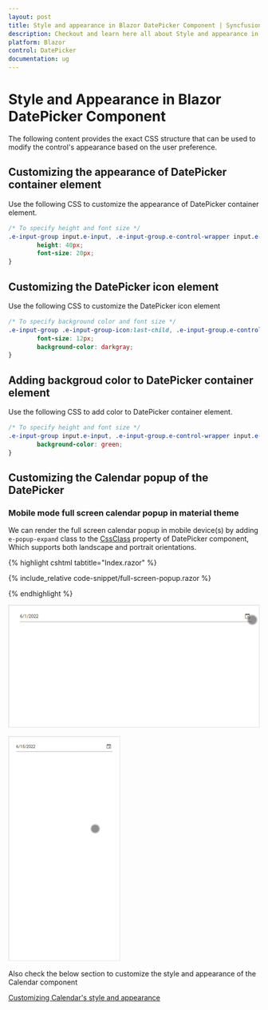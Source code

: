 ```yaml
---
layout: post
title: Style and appearance in Blazor DatePicker Component | Syncfusion
description: Checkout and learn here all about Style and appearance in Syncfusion Blazor DatePicker component and more.
platform: Blazor
control: DatePicker
documentation: ug
---
```


# Style and Appearance in Blazor DatePicker Component

The following content provides the exact CSS structure that can be used to modify the control's appearance based on the user preference.

## Customizing the appearance of DatePicker container element

Use the following CSS to customize the appearance of DatePicker container element.

```css
/* To specify height and font size */
.e-input-group input.e-input, .e-input-group.e-control-wrapper input.e-input {
        height: 40px;
        font-size: 20px;
}
```

## Customizing the DatePicker icon element

Use the following CSS to customize the DatePicker icon element

```css
/* To specify background color and font size */
.e-input-group .e-input-group-icon:last-child, .e-input-group.e-control-wrapper .e-input-group-icon:last-child {
        font-size: 12px;
        background-color: darkgray;
}
```

## Adding backgroud color to DatePicker container element

Use the following CSS to add color to DatePicker container element.

```css
/* To specify height and font size */
.e-input-group input.e-input, .e-input-group.e-control-wrapper input.e-input {
        background-color: green; 
}
```

## Customizing the Calendar popup of the DatePicker

### Mobile mode full screen calendar popup in material theme

We can render the full screen calendar popup in mobile device(s) by adding `e-popup-expand` class to the [CssClass](https://help.syncfusion.com/cr/blazor/Syncfusion.Blazor.Calendars.DatePickerModel.html#Syncfusion_Blazor_Calendars_DatePickerModel_CssClass) property of DatePicker component, Which supports both landscape and portrait orientations.

{% highlight cshtml tabtitle="Index.razor" %}

{% include_relative code-snippet/full-screen-popup.razor %}

{% endhighlight %}

![Landscape Mode](./images/blazor-datepicker-fullscreen-mode-landscape.gif)

![Potrait Mode](./images/blazor-datepicker-fullscreen-mode-potrait.gif)

Also check the below section to customize the style and appearance of the Calendar component

[Customizing Calendar's style and appearance](../calendar/style-appearance/)